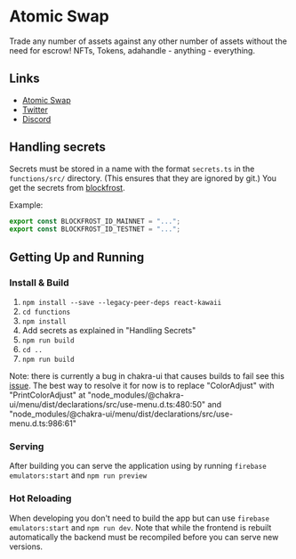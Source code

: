 # Atomic Swap

Trade any number of assets against any other number of assets without the need for escrow! NFTs, Tokens, adahandle - anything - everything.

## Links

- [Atomic Swap](https://atomic-swap.io/)
- [Twitter](https://twitter.com/_atomicswap)
- [Discord](https://discord.com/invite/ZqpN4TuJ6a)

## Handling secrets

Secrets must be stored in a name with the format `secrets.ts` in the `functions/src/` directory.
(This ensures that they are ignored by git.) You get the secrets from [blockfrost](https://blockfrost.io).

Example:

```typescript
export const BLOCKFROST_ID_MAINNET = "...";
export const BLOCKFROST_ID_TESTNET = "...";
```

## Getting Up and Running

### Install & Build

1. `npm install --save --legacy-peer-deps react-kawaii `
2. `cd functions`
3. `npm install`
4. Add secrets as explained in "Handling Secrets"
5. `npm run build`
6. `cd ..`
7. `npm run build`

Note: there is currently a bug in chakra-ui that causes builds to fail see this [issue](https://github.com/chakra-ui/chakra-ui/issues/5714).
The best way to resolve it for now is to replace "ColorAdjust" with "PrintColorAdjust" at
"node_modules/@chakra-ui/menu/dist/declarations/src/use-menu.d.ts:480:50" and "node_modules/@chakra-ui/menu/dist/declarations/src/use-menu.d.ts:986:61"

### Serving

After building you can serve the application using by running `firebase emulators:start` and `npm run preview`

### Hot Reloading

When developing you don't need to build the app but can use `firebase emulators:start` and `npm run dev`.
Note that while the frontend is rebuilt automatically the backend must be recompiled before you can serve new versions.